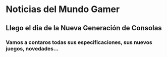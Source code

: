 # <b>Noticias del Mundo Gamer

## Llego el dia de la <b> Nueva Generación de Consolas
### Vamos a contaros todas sus especificaciones, sus nuevos juegos, novedades...
